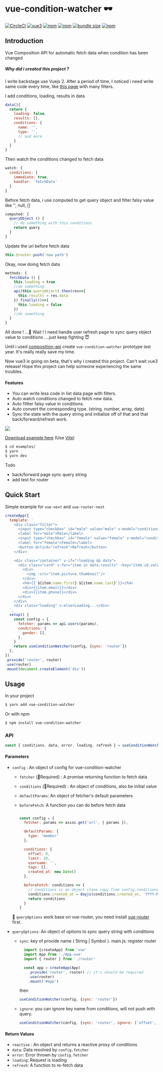# vue-condition-watcher 🕶

[![CircleCI](https://circleci.com/gh/runkids/vue-condition-watcher.svg?style=svg)](https://circleci.com/gh/runkids/vue-condition-watcher) [![vue3](https://img.shields.io/badge/vue-3.x-brightgreen.svg)](https://vuejs.org/) [![npm](https://img.shields.io/npm/v/vue-condition-watcher.svg)](https://www.npmjs.com/package/vue-condition-watcher)  [![npm](https://img.shields.io/npm/dt/vue-condition-watcher.svg)](https://www.npmjs.com/package/vue-condition-watcher) [![bundle size](https://badgen.net/bundlephobia/minzip/vue-condition-watcher)](https://bundlephobia.com/result?p=vue-condition-watcher) [![npm](https://img.shields.io/npm/l/vue-condition-watcher.svg)](https://github.com/runkids/vue-condition-watcher/blob/master/LICENSE)

## Introduction
Vue Composition API for automatic fetch data when condition has been changed

##### Why did i created this project ?
I write backstage use Vuejs 2. After a period of time, I noticed i need write same code every time, like [this page](https://online-metrics.com/wp-content/uploads/2016/05/standard-table-filter-example-1024x333.png) with many filters.

I add conditions, loading, results in data
```javascript
data(){
  return {
    loading: false,
    results: [],
    conditions: {
      name: '',
      type: '',
      // and more
    }
  }
}
```
Then watch the conditions changed to fetch data
```javascript
watch: {
  conditions: {
    immediate: true,
    handler: 'fetchData'
  }
}
```
Before fetch data, i use computed to get query object and filter falsy value like '', null, []
```javascript
computed: {
  queryObject () {
    // do something with this.conditions
    return query
  }
}
```
Update the uri before fetch data
```javascript
this.$router.push('new path')
```
Okay, now doing fetch data

```javascript
methods: {
  fetchData () {
    this.loading = true
    //do something
    api(this.queryObject).then(res=>{
      this.results = res.data
    }).finally(()=>{
      this.loading = false
    })
    //do something
  }
}
```
All done ! ...🤪
Wait ! I need handle user refresh page to sync query object value to conditions
....just keep fighting 😇

Until i used [composition-api](https://github.com/vuejs/composition-api) create `vue-condition-watcher` prototype last year. It's really really save my time.

Now vue3 is going on beta, that's why i created this project. Can't wait vue3 release! Hope this project can help someone experiencing the same troubles.

#### Features
  * You can write less code in list data page with filters.
  * Auto watch conditions changed to fetch new data.
  * Auto filtter falsy value in conditions.
  * Auto convert the corresponding type. (string, number, array, date)
  * Sync the state with the query string and initialize off of that and that back/forward/refresh work.

  <img src="https://github.com/runkids/vue-condition-watcher/blob/master/examples/vue-conditions-watcher.gif?raw=true"/>

[Download example here](https://github.com/runkids/vue-condition-watcher/tree/master/examples) (Use [Vite](https://github.com/vuejs/vite))
```bash
$ cd examples/
$ yarn 
$ yarn dev
````

Todo 
  * back/forward page sync query string
  * add test for router
## Quick Start

Simple example for `vue-next` and `vue-router-next`
```javascript
createApp({
  template: `
    <div class="filter">
      <input type="checkbox" id="male" value="male" v-model="conditions.gender">
      <label for="male">Male</label>
      <input type="checkbox" id="female" value="female" v-model="conditions.gender">
      <label for="female">Female</label>
      <button @click="refresh">Refresh</button>
    </div>

    <div class="container" v-if="!loading && data">
      <div class="card" v-for="item in data.results" :key="item.id.value">
        <div>
          <img :src="item.picture.thumbnail"/>
        </div>
        <h4>{{`${item.name.first} ${item.name.last}`}}</h4>
        <div>{{item.email}}</div>
        <div>{{item.phone}}</div>
      </div>
    </div>
    <div class="loading" v-else>Loading...</div>
  `,
  setup() {
    const config = {
      fetcher: params => api.users(params),
      conditions: {
        gender: [],
      },
    }
    return useConditionWatcher(config, {sync: 'router'})
  },
})
.provide('router', router)
.use(router)
.mount(document.createElement('div'))
```

## Usage
In your project
```bash
$ yarn add vue-condition-watcher
```
Or with npm
```bash
$ npm install vue-condition-watcher
```

### API

```js
const { conditions, data, error, loading, refresh } = useConditionWatcher(config, queryOptions)
```

#### Parameters

- `config` : An object of config for vue-condition-watcher
  * `fetcher` (🚧Required) : A promise returning function to fetch data
  * `conditions` (🚧Required) : An object of conditions, also be initial value
  * `defaultParams`: An object of fetcher's default parameters
  * `beforeFetch`: A function you can do before fetch data

    ```javascript

    const config = {
      fetcher: params => axios.get('url', { params }),

      defaultParams: {
        type: 'member'
      },

      conditions: {
        offset: 0,
        limit: 10,
        username: '',
        tags: [],
        created_at: new Date()
      },

      beforeFetch: conditions => {
        // conditions is an object clone copy from config.conditions
        conditions.created_at = dayjs(conditions.created_at, 'YYYY-MM-DD');
        return conditions
      }
    }
    ```
  🚧 `queryOptions` work base on vue-router, you need install [vue-router](https://www.npmjs.com/package/vue-router/v/4.0.0-alpha.12) first.
  
* `queryOptions`: An object of options to sync query string with conditions
  * `sync`: key of provide name ( String | Symbol ).
    main.js: register router
    ```javascript
      import {createApp} from 'vue'
      import App from './App.vue'
      import { router } from './router'

      const app = createApp(App)
        .provide('router', router) // it's should be required
        .use(router)
        .mount('#app')
    ```
    then
    ```javascript
    useConditionWatcher(config, {sync: 'router'})
    ```

  * `ignore`: you can ignore key name from conditions, will not push with query.

    ```javascript
    useConditionWatcher(config, {sync: 'router', ignore: ['offset', 'limit']})
    ```
   

#### Return Values
- `reactive` : An object and returns a reactive proxy of conditions
- `data`: Data resolved by `config.fetcher`
- `error`: Error thrown by `config.fetcher`  
- `loading`: Request is loading
- `refresh`: A function to re-fetch data  
